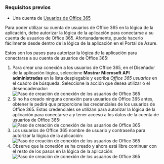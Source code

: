 ### <a name="prerequisites"></a>Requisitos previos

- Una cuenta de [Usuarios de Office 365](https://office365.com)  


Para poder utilizar su cuenta de usuarios de Office 365 en la lógica de la aplicación, debe autorizar la lógica de la aplicación para conectarse a su cuenta de usuarios de Office 365. Afortunadamente, puede hacerlo fácilmente desde dentro de la lógica de la aplicación en el Portal de Azure.  

Estos son los pasos para autorizar la lógica de la aplicación para conectarse a su cuenta de usuarios de Office 365:  
1. Para crear una conexión a los usuarios de Office 365, en el Diseñador de la aplicación lógica, seleccione **Mostrar Microsoft API administradas** en la lista desplegable y escriba *Office 365 usuarios* en el cuadro de búsqueda. Seleccione la acción que desea utilizar o el desencadenador:  
![Paso de creación de conexión de los usuarios de Office 365](./media/connectors-create-api-office365users/office365users-1.png)  
2. Si no ha creado ninguna conexión para usuarios de Office 365 antes, obtener le pedirá que proporcione las credenciales de los usuarios de Office 365. Estas credenciales se utilizan para autorizar la lógica de la aplicación para conectarse a y tener acceso a los datos de la cuenta de usuarios de Office 365:  
![Paso de creación de conexión de los usuarios de Office 365](./media/connectors-create-api-office365users/office365users-2.png)  
3. Los usuarios de Office 365 nombre de usuario y contraseña para autorizar la lógica de la aplicación:  
 ![Paso de creación de conexión de los usuarios de Office 365](./media/connectors-create-api-office365users/office365users-3.png)  
4. Observe que la conexión se ha creado y ahora está libre continuar con el resto de los pasos en la lógica de la aplicación:  
![Paso de creación de conexión de los usuarios de Office 365](./media/connectors-create-api-office365users/office365users-4.png)  
  